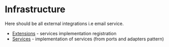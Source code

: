 ﻿# Infrastructure

Here should be all external integrations i.e email service.

* [Extensions](./Extensions/README.md) - services implementation registration
* [Services](./Services/README.md) - implementation of services (from ports and adapters pattern) 